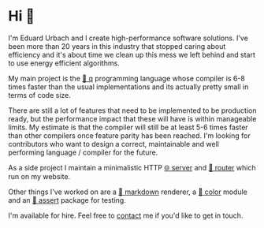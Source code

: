 # Hi 👋

I'm Eduard Urbach and I create high-performance software solutions.
I've been more than 20 years in this industry that stopped caring about efficiency and it's about time we clean up this mess we left behind and start to use energy efficient algorithms.

My main project is the [🌱 q](https://git.urbach.dev/cli/q) programming language whose compiler is 6-8 times faster than the usual implementations and its actually pretty small in terms of code size.

There are still a lot of features that need to be implemented to be production ready,
but the performance impact that these will have is within manageable limits.
My estimate is that the compiler will still be at least 5-6 times faster than other compilers once feature parity has been reached.
I'm looking for contributors who want to design a correct, maintainable and well performing language / compiler for the future.

As a side project I maintain a minimalistic HTTP [🌐 server](https://git.urbach.dev/go/web)
and [🔗 router](https://git.urbach.dev/go/router) which run on my website.

Other things I've worked on are
a [📃 markdown](https://git.urbach.dev/go/markdown) renderer,
a [🌈 color](https://git.urbach.dev/go/color) module and
an [🚦 assert](https://git.urbach.dev/go/assert) package for testing.

I'm available for hire. Feel free to [contact](https://urbach.dev/contact) me if you'd like to get in touch.

